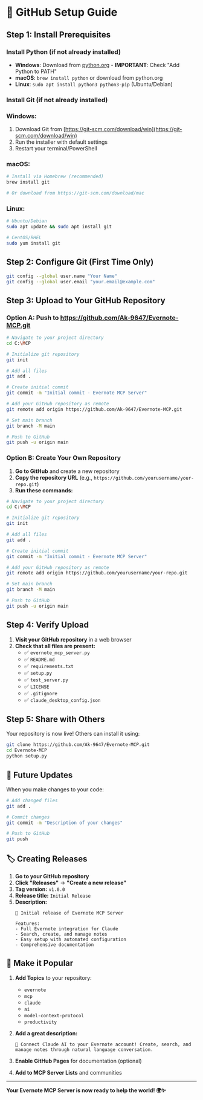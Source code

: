 # 🚀 GitHub Setup Guide

## Step 1: Install Prerequisites

### **Install Python (if not already installed)**
- **Windows**: Download from [python.org](https://www.python.org/downloads/) - **IMPORTANT**: Check "Add Python to PATH"
- **macOS**: `brew install python` or download from python.org
- **Linux**: `sudo apt install python3 python3-pip` (Ubuntu/Debian)

### **Install Git (if not already installed)**

### **Windows:**
1. Download Git from [https://git-scm.com/download/win](https://git-scm.com/download/win)
2. Run the installer with default settings
3. Restart your terminal/PowerShell

### **macOS:**
```bash
# Install via Homebrew (recommended)
brew install git

# Or download from https://git-scm.com/download/mac
```

### **Linux:**
```bash
# Ubuntu/Debian
sudo apt update && sudo apt install git

# CentOS/RHEL
sudo yum install git
```

## Step 2: Configure Git (First Time Only)

```bash
git config --global user.name "Your Name"
git config --global user.email "your.email@example.com"
```

## Step 3: Upload to Your GitHub Repository

### **Option A: Push to https://github.com/Ak-9647/Evernote-MCP.git**

```bash
# Navigate to your project directory
cd C:\MCP

# Initialize git repository
git init

# Add all files
git add .

# Create initial commit
git commit -m "Initial commit - Evernote MCP Server"

# Add your GitHub repository as remote
git remote add origin https://github.com/Ak-9647/Evernote-MCP.git

# Set main branch
git branch -M main

# Push to GitHub
git push -u origin main
```

### **Option B: Create Your Own Repository**

1. **Go to GitHub** and create a new repository
2. **Copy the repository URL** (e.g., `https://github.com/yourusername/your-repo.git`)
3. **Run these commands:**

```bash
# Navigate to your project directory
cd C:\MCP

# Initialize git repository
git init

# Add all files
git add .

# Create initial commit
git commit -m "Initial commit - Evernote MCP Server"

# Add your GitHub repository as remote
git remote add origin https://github.com/yourusername/your-repo.git

# Set main branch
git branch -M main

# Push to GitHub
git push -u origin main
```

## Step 4: Verify Upload

1. **Visit your GitHub repository** in a web browser
2. **Check that all files are present:**
   - ✅ `evernote_mcp_server.py`
   - ✅ `README.md`
   - ✅ `requirements.txt`
   - ✅ `setup.py`
   - ✅ `test_server.py`
   - ✅ `LICENSE`
   - ✅ `.gitignore`
   - ✅ `claude_desktop_config.json`

## Step 5: Share with Others

Your repository is now live! Others can install it using:

```bash
git clone https://github.com/Ak-9647/Evernote-MCP.git
cd Evernote-MCP
python setup.py
```

## 🔧 Future Updates

When you make changes to your code:

```bash
# Add changed files
git add .

# Commit changes
git commit -m "Description of your changes"

# Push to GitHub
git push
```

## 🏷️ Creating Releases

1. **Go to your GitHub repository**
2. **Click "Releases"** → **"Create a new release"**
3. **Tag version:** `v1.0.0`
4. **Release title:** `Initial Release`
5. **Description:** 
   ```
   🎉 Initial release of Evernote MCP Server
   
   Features:
   - Full Evernote integration for Claude
   - Search, create, and manage notes
   - Easy setup with automated configuration
   - Comprehensive documentation
   ```

## 🎯 Make it Popular

1. **Add Topics** to your repository:
   - `evernote`
   - `mcp`
   - `claude`
   - `ai`
   - `model-context-protocol`
   - `productivity`

2. **Add a great description:**
   ```
   🤖 Connect Claude AI to your Evernote account! Create, search, and manage notes through natural language conversation.
   ```

3. **Enable GitHub Pages** for documentation (optional)

4. **Add to MCP Server Lists** and communities

---

**Your Evernote MCP Server is now ready to help the world! 🌍✨** 
